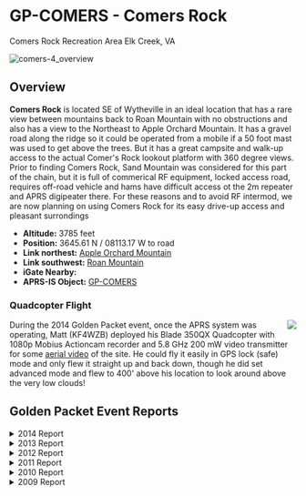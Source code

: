 # GP-COMERS - Comers Rock

Comers Rock Recreation Area
Elk Creek, VA

![comers-4_overview](../_static/site_photos/comers_4/comers-4.JPG)

## Overview

**Comers Rock** is located SE of Wytheville in an ideal location that has a rare view
between mountains back to Roan Mountain with no obstructions and also has a view to
the Northeast to Apple Orchard Mountain. It has a gravel road along the ridge so it
could be operated from a mobile if a 50 foot mast was used to get above the trees.
But it has a great campsite and walk-up access to the actual Comer's Rock lookout
platform with 360 degree views. Prior to finding Comers Rock, Sand Mountain was
considered for this part of the chain, but it is full of commerical RF equipment,
locked access road, requires off-road vehicle and hams have difficult access ot the
2m repeater and APRS digipeater there. For these reasons and to avoid RF intermod,
we are now planning on using Comers Rock for its easy drive-up access and pleasant
surrondings

- **Altitude:** 3785 feet
- **Position:** 3645.61 N / 08113.17 W to road
- **Link northest:** [Apple Orchard Mountain](AOMTN.md)
- **Link southwest:** [Roan Mountain](ROAN.md)
- **iGate Nearby:**
- **APRS-IS Object:** [GP-COMERS](https://aprs.fi/info/a/GP.COMERS)

### Quadcopter Flight

<img src="../_static/site_photos/comers_4/quadcopter-landing.jpg" align="right" />

During the 2014 Golden Packet event, once the APRS system was operating, Matt (KF4WZB)
deployed his Blade 350QX Quadcopter with 1080p Mobius Actioncam recorder and 5.8 GHz
200 mW video transmitter for some [aerial video](https://www.youtube.com/watch?v=_c2t6VuBR0Q&feature=youtu.be) of the site.
He could fly it easily in GPS lock (safe) mode and only flew it straight up and back
down, though he did set advanced mode and flew to 400' above his location to look around
above the very low clouds!

## Golden Packet Event Reports

<details>
<summary>2014 Report </summary>

Matt (KF4WZB) met with Zach (KJ4QLP) in the Virgina Tech Amateur Radio Association
ham shack to go over the equipment (all owned by VTARA) that was used during the
2013 ATGP event. This consisted of a 35 Ah sealed lead acid battery, D700, and
Diamond X-50 antenna mounted on a tripod. Matt received information from John that
the main even ton the 20th would be from 1200 to 1600 (it actually should have been
1100-1500).

He left his campground with his family at Altamons (near Shawsville, VA) at 1000 and
made it to Comers Rock at 1150 (He had absolutely no cell service at the
campground). As he was approaching the mountain top, Roan Mountain and Lynn (Shack
Potato) both called on the cell asking when he was going to be on the air
(apparently everyone was nervous that CR would be a no show). Matt and family
hauled the gear the rest of the 100 ft from the dirt road turnaround to the outlook
(which had recently been renovated with new timber guard rails). He quickly
assembled the station within 5 minutes and had Comers Rock up at 1158. He had the
D700 digipeater sending traffic upstream and downstream.

At about 1220, he noticed GD hill had not seen COMERS and then noticed that his
BEACONS button was not enabled on the D700. Fixing that, he began to appear at
all stations. The X-50 aantenna was mounted on a 3 foot tall tripod that was on
the lookout concrete slab. The D700 ran at low power (5 Watts) for the first hour
and made it great to both AO and Roan. He later increased the power to high so
that other stations not part of the exercise might hear him better.

Matt noted the confusion regarding when to shut down. Bob sent the message stating
that the mission was a success and to go ahead and tear down (maybe between 1300
and 1315). Stations 1-3 started to relay voice traffic north to have #15 send
another message back to #1 and to continue to relay that message north. Soon
thereafter, the shack potato called Matt on his cell phone to say #15 had already
shut down. He suggests next year, there needs to be made clear how the event is
going ot play out, what is considered mission success, and who makes the call to
"break link." Matt stayed on the air until 1400 and then broke down the station
within 5 minutes and was off the hilltop by 1405.

Matt suggests a better investment in (lighter) Li-based batters and more buy-in
from local hams within the Comers Rock area. It would be best if there was more
publicity before the end of the spring semester and everyone leaves the area.
There were some hams that volunteered to assist, but it turned out that just Matt
and his family were able to do it.

</details>

<details>
<summary>2013 Report </summary>

Zach (KJ4QLP) is again leading the Virginia Tech Amateur Radio Association team this
year.

</details>

<details>
<summary>2012 Report </summary>

Zach Leffke (KJ4QLP) organized for the Virginia Tech Amateur Radio Association. He
was joined by Glenn (N4AZR) woh had some prior Roan experience. This should be an
exciting year with the combined Golden Packet and Scouting's Operation ON-TARGET on
Saturday July 21.

</details>

<details>
<summary>2011 Report </summary>

We got a bit of a late start from Blacksburg, but got out to the site by 11:30. We
hauled the gear up the hill, and managed to get voice on air around noon I think and
packet on air by 12:15.

> It's my fault, but I didn't realize we'd need a computer to program our D700 to do
> everything. Fortunately, one of our group members had a D72 Kenwood HT, which he
> promptly configured and got on air. The setup was extremely simple: D72 into a
> Diamond X50 antenna, and a Kenwood F6A into a Scala 450 Yagi pointed at Roan. Turns
> out Apple Orchard could hear us off the back of the yagi! No external batteries,
> no generator, just two HT's and two antennas.

> In terms of the site, no major problems at all. All gear could be carried up to the
> lookout point, nobody complained about us being there, and the road was okay (not as
> good as Bob led me to believe, but we got a Ford Focus up there).
>
> As a plus, I think I found a good site for VHF contesting in the future!
>
> Thanks to Hunter Long (KJ4YQP), Andrew Kriz (KK4APR), and Ben Rice (N4BTR) for
> tagging along with me on the trip.
>
> Will forward photos form the event to whoever wants them.
>
> Best regards,
>
> Mike Benonis
> Graduate Assistant,
> Wireless @ Virginia Tech
> Staff Engineer, WUVT-FM
> KI4RIX

</details>

<details>
<summary>2010 Report </summary>

> Not operated

</details>

<details>
<summary>2009 Report </summary>

> I made the trip to Comers Rock this morning. All the way up I listened for packets.
> Got to the top and found the house form the pictures but could not find the overlook.
> I didn't get out and look though since it was pouring rain :(. Had I found it, I
> could have taken the equipment and made an attempt with my vertical. I stayed a bit
> and then figured it was a bust so headed back. Sorry.
>
> 73
> Mike K4IJ

</details>
